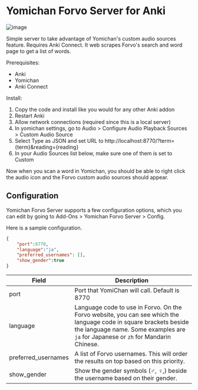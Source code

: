 # Yomichan Forvo Server for Anki

![image](https://user-images.githubusercontent.com/2841145/111932339-97690580-8a93-11eb-9f2a-4fa791dd5954.png)

Simple server to take advantage of Yomichan's custom audio sources feature. Requires Anki Connect. It web scrapes Forvo's search and word page to get a list of words.

Prerequisites:

- Anki
- Yomichan
- Anki Connect

Install:
1. Copy the code and install like you would for any other Anki addon
2. Restart Anki
3. Allow network connections (required since this is a local server)
4. In yomichan settings, go to Audio > Configure Audio Playback Sources > Custom Audio Source
5. Select Type as JSON and set URL to http://localhost:8770/?term={term}&reading={reading}
6. In your Audio Sources list below, make sure one of them is set to Custom

Now when you scan a word in Yomichan, you should be able to right click the audio icon and the Forvo custom audio sources should appear.

## Configuration

Yomichan Forvo Server supports a few configuration options, which you can edit by going to Add-Ons > Yomichan Forvo Server > Config.

Here is a sample configuration.

```json
{
    "port":8770,
    "language":"ja",
    "preferred_usernames": [],
    "show_gender":true
}
```

| Field               | Description |
|---------------------|-------------|
| port                | Port that YomiChan will call. Default is 8770 |
| language            | Language code to use in Forvo. On the Forvo website, you can see which the language code in square brackets beside the language name. Some examples are `ja` for Japanese or `zh` for Mandarin Chinese. |
| preferred_usernames | A list of Forvo usernames. This will order the results on top based on this priority. |
| show_gender         | Show the gender symbols (♂, ♀,) beside the username based on their gender. |

